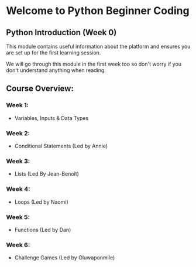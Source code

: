 # Welcome to Python Beginner Coding

## Python Introduction (Week 0)
This module contains useful information about the platform and ensures you are set up for the first learning session.

We will go through this module in the first week too so don't worry if you don't understand anything when reading.

## Course Overview:
### Week 1:
* Variables, Inputs & Data Types

### Week 2:
* Conditional Statements (Led by Annie)

### Week 3:
* Lists (Led By Jean-Benoît)

### Week 4:
* Loops (Led by Naomi)

### Week 5:
* Functions (Led by Dan)

### Week 6:
* Challenge Games (Led by Oluwaponmile)
